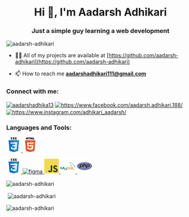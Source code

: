 <h1 align="center">Hi 👋, I'm Aadarsh Adhikari</h1>
<h3 align="center">Just a simple guy learning a web development</h3>

<p align="left"> <img src="https://komarev.com/ghpvc/?username=aadarsh-adhikari&label=Profile%20views&color=0e75b6&style=flat" alt="aadarsh-adhikari" /> </p>

- 👨‍💻 All of my projects are available at [https://github.com/aadarsh-adhikari](https://github.com/aadarsh-adhikari)

- 📫 How to reach me **aadarshadhikari111@gmail.com**

<h3 align="left">Connect with me:</h3>
<p align="left">
<a href="https://twitter.com/aadarshadhika13" target="blank"><img align="center" src="https://raw.githubusercontent.com/rahuldkjain/github-profile-readme-generator/master/src/images/icons/Social/twitter.svg" alt="aadarshadhika13" height="30" width="40" /></a>
<a href="https://fb.com/https://www.facebook.com/aadarsh.adhikari.188/" target="blank"><img align="center" src="https://raw.githubusercontent.com/rahuldkjain/github-profile-readme-generator/master/src/images/icons/Social/facebook.svg" alt="https://www.facebook.com/aadarsh.adhikari.188/" height="30" width="40" /></a>
<a href="https://instagram.com/https://www.instagram.com/adhikari_aadarsh/" target="blank"><img align="center" src="https://raw.githubusercontent.com/rahuldkjain/github-profile-readme-generator/master/src/images/icons/Social/instagram.svg" alt="https://www.instagram.com/adhikari_aadarsh/" height="30" width="40" /></a>
</p>

<h3 align="left">Languages and Tools:</h3>
<div align="left>
  <h2>Front-end:</h2>
  <p align="left"> <a href="https://www.w3schools.com/css/" target="_blank" rel="noreferrer"> <img src="https://raw.githubusercontent.com/devicons/devicon/master/icons/css3/css3-original-wordmark.svg" alt="css3" width="40" height="40"/> </a>
   <a href="https://www.w3.org/html/" target="_blank" rel="noreferrer"> <img src="https://raw.githubusercontent.com/devicons/devicon/master/icons/html5/html5-original-wordmark.svg" alt="html5" width="40" height="40"/> </a>
</div>
<p align="left"> <a href="https://www.w3schools.com/css/" target="_blank" rel="noreferrer"> <img src="https://raw.githubusercontent.com/devicons/devicon/master/icons/css3/css3-original-wordmark.svg" alt="css3" width="40" height="40"/> </a> <a href="https://www.figma.com/" target="_blank" rel="noreferrer"> <img src="https://www.vectorlogo.zone/logos/figma/figma-icon.svg" alt="figma" width="40" height="40"/> </a> <a href="https://developer.mozilla.org/en-US/docs/Web/JavaScript" target="_blank" rel="noreferrer"> <img src="https://raw.githubusercontent.com/devicons/devicon/master/icons/javascript/javascript-original.svg" alt="javascript" width="40" height="40"/> </a> <a href="https://www.mysql.com/" target="_blank" rel="noreferrer"> <img src="https://raw.githubusercontent.com/devicons/devicon/master/icons/mysql/mysql-original-wordmark.svg" alt="mysql" width="40" height="40"/> </a> <a href="https://www.php.net" target="_blank" rel="noreferrer"> <img src="https://raw.githubusercontent.com/devicons/devicon/master/icons/php/php-original.svg" alt="php" width="40" height="40"/> </a> </p>

<p><img align="center" src="https://github-readme-stats.vercel.app/api/top-langs?username=aadarsh-adhikari&show_icons=true&locale=en&layout=compact" alt="aadarsh-adhikari" /></p>
<p>&nbsp;<img align="center" src="https://github-readme-stats.vercel.app/api?username=aadarsh-adhikari&show_icons=true&locale=en" alt="aadarsh-adhikari" /></p>

<p><img align="center" src="https://github-readme-streak-stats.herokuapp.com/?user=aadarsh-adhikari&" alt="aadarsh-adhikari" /></p>
